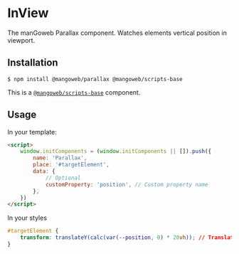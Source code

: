 # InView

The manGoweb Parallax component. Watches elements vertical position in viewport.

## Installation

`$ npm install @mangoweb/parallax @mangoweb/scripts-base`

This is a [`@mangoweb/scripts-base`](https://www.npmjs.com/package/@mangoweb/scripts-base) component.

## Usage

In your template:

```html
<script>
	window.initComponents = (window.initComponents || []).push({
		name: 'Parallax',
		place: '#targetElement',
		data: {
			// Optional
			customProperty: 'position', // Custom property name
		},
	})
</script>
```

In your styles

```css
#targetElement {
	transform: translateY(calc(var(--position, 0) * 20vh)); // Translates by 0 pixels when javascript is disabled
}
```
